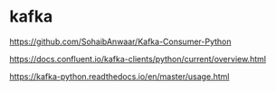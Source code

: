 
# kafka

https://github.com/SohaibAnwaar/Kafka-Consumer-Python

https://docs.confluent.io/kafka-clients/python/current/overview.html

https://kafka-python.readthedocs.io/en/master/usage.html

